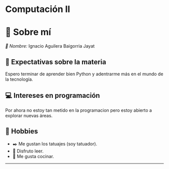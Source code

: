 # Computación II

# 📌 Sobre mí

*👤 Nombre:* Ignacio Aguilera Baigorria Jayat

## 🎯 Expectativas sobre la materia  
Espero terminar de aprender bien Python y adentrarme más en el mundo de la tecnología.  

## 💻 Intereses en programación  
Por ahora no estoy tan metido en la programacion pero estoy abierto a explorar nuevas áreas.  

## 🎨 Hobbies  
- ✒️ Me gustan los tatuajes (soy tatuador).  
- 📖 Disfruto leer.  
- 🍳 Me gusta cocinar.  

---
